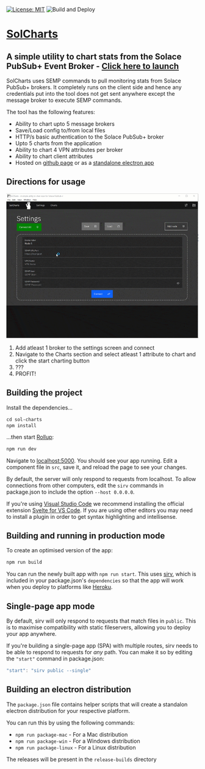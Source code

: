 [![License: MIT](https://img.shields.io/badge/License-MIT-yellow.svg)](https://opensource.org/licenses/MIT) ![Build and Deploy](https://github.com/solacese/sol-charts/workflows/Build%20and%20Deploy/badge.svg)

# [SolCharts](https://solacese.github.io/sol-charts) 
## A simple utility to chart stats from the Solace PubSub+ Event Broker - [Click here to launch](https://solacecommunity.github.io/sol-charts)

SolCharts uses SEMP commands to pull monitoring stats from Solace PubSub+ brokers. It completely runs on the client side and hence any credentials put into the tool does not get sent anywhere except the message broker to execute SEMP commands.

The tool has the following features:
* Ability to chart upto 5 message brokers
* Save/Load config to/from local files
* HTTP/s basic authentication to the Solace PubSub+ broker
* Upto 5 charts from the application
* Ability to chart 4 VPN attributes per broker
* Ability to chart client attributes
* Hosted on [github page](https://solacese.github.io/sol-charts) or as a [standalone electron app](https://github.com/solacese/sol-charts/releases/)


## Directions for usage

![Chart Instructions](sol-charts.gif)

1. Add atleast 1 broker to the settings screen and connect
2. Navigate to the Charts section and select atleast 1 attribute to chart and click the start charting button
3. ???
4. PROFIT!

## Building the project

Install the dependencies...

```
cd sol-charts
npm install
```

...then start [Rollup](https://rollupjs.org):

```bash
npm run dev
```

Navigate to [localhost:5000](http://localhost:5000). You should see your app running. Edit a component file in `src`, save it, and reload the page to see your changes.

By default, the server will only respond to requests from localhost. To allow connections from other computers, edit the `sirv` commands in package.json to include the option `--host 0.0.0.0`.

If you're using [Visual Studio Code](https://code.visualstudio.com/) we recommend installing the official extension [Svelte for VS Code](https://marketplace.visualstudio.com/items?itemName=svelte.svelte-vscode). If you are using other editors you may need to install a plugin in order to get syntax highlighting and intellisense.

## Building and running in production mode

To create an optimised version of the app:

```bash
npm run build
```

You can run the newly built app with `npm run start`. This uses [sirv](https://github.com/lukeed/sirv), which is included in your package.json's `dependencies` so that the app will work when you deploy to platforms like [Heroku](https://heroku.com).


## Single-page app mode

By default, sirv will only respond to requests that match files in `public`. This is to maximise compatibility with static fileservers, allowing you to deploy your app anywhere.

If you're building a single-page app (SPA) with multiple routes, sirv needs to be able to respond to requests for *any* path. You can make it so by editing the `"start"` command in package.json:

```js
"start": "sirv public --single"
```

## Building an electron distribution

The `package.json` file contains helper scripts that will create a standalon electron distribution for your respective platform. 

You can run this by using the following commands:

* `npm run package-mac` - For a Mac distribution 
* `npm run package-win` - For a Windows distribution 
* `npm run package-linux` - For a Linux distribution

The releases will be present in the `release-builds` directory
